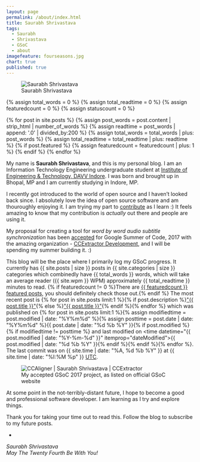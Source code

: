 ```yaml
---
layout: page
permalink: /about/index.html
title: Saurabh Shrivastava
tags:
  - Saurabh
  - Shrivastava
  - GSoC
  - about
imagefeature: fourseasons.jpg
chart: true
published: true
---
```

<figure>
  <img src="{{ site.url }}/images/about/saurabh-shrivastava.png" alt="Saurabh Shrivastava">
  <figcaption>Saurabh Shrivastava</figcaption>
</figure>

{% assign total_words = 0 %}
{% assign total_readtime = 0 %}
{% assign featuredcount = 0 %}
{% assign statuscount = 0 %}

{% for post in site.posts %}
    {% assign post_words = post.content | strip_html | number_of_words %}
    {% assign readtime = post_words | append: '.0' | divided_by:200 %}
    {% assign total_words = total_words | plus: post_words %}
    {% assign total_readtime = total_readtime | plus: readtime %}
    {% if post.featured %}
    {% assign featuredcount = featuredcount | plus: 1 %}
    {% endif %}
{% endfor %}


My name is **Saurabh Shrivastava**, and this is my personal blog. I am an Information Technology Engineering undergraduate student at [Institute of Engineering & Technology, DAVV Indore](http://ietdavv.edu.in/ "IET DAVV, Indore"). I was born and brought up in Bhopal, MP and I am currently studying in Indore, MP. 

I recently got introduced to the world of open source and I haven’t looked back since. I absolutely love the idea of open source software and am thouroughly enjoying it. I am trying my part to [contribute](https://github.com/saurabhshri "My Github Profile.") as I learn :) It feels amazing to know that my contribution is _actually_ out there and people are using it.

My proposal for creating a tool for _word by word audio subtitle synchronization_ has been [accepted](https://saurabhshri.github.io/2017/05/gsoc/accepted-in-google-summer-of-code-2017 "Accepted in Google Summer of Code 2017!") for Google Summer of Code, 2017 with the amazing organization - [CCExtractor Development](https://ccextractor.org), and I will be spending my summer building it. :)

This blog will be the place where I primarily log my GSoC progress. It currently has {{ site.posts | size }} posts in {{ site.categories | size }} categories which combinedly have {{ total_words }} words, which will take an average reader ({{ site.wpm }} WPM) approximately <span class="time">{{ total_readtime }}</span> minutes to read. {% if featuredcount != 0 %}There are <a href="{{ site.url }}/featured">{{ featuredcount }} featured posts</a>, you should definitely check those out.{% endif %} The most recent post is {% for post in site.posts limit:1 %}{% if post.description %}<a href="{{ site.url }}{{ post.url }}" title="{{ post.description }}">"{{ post.title }}"</a>{% else %}<a href="{{ site.url }}{{ post.url }}" title="{{ post.description }}" title="Read more about {{ post.title }}">"{{ post.title }}"</a>{% endif %}{% endfor %} which was published on {% for post in site.posts limit:1 %}{% assign modifiedtime = post.modified | date: "%Y%m%d" %}{% assign posttime = post.date | date: "%Y%m%d" %}<time datetime="{{ post.date | date_to_xmlschema }}" class="post-time">{{ post.date | date: "%d %b %Y" }}</time>{% if post.modified %}{% if modifiedtime != posttime %} and last modified on <time datetime="{{ post.modified | date: "%Y-%m-%d" }}" itemprop="dateModified">{{ post.modified | date: "%d %b %Y" }}</time>{% endif %}{% endif %}{% endfor %}. The last commit was on {{ site.time | date: "%A, %d %b %Y" }} at {{ site.time | date: "%I:%M %p" }} [UTC](http://en.wikipedia.org/wiki/Coordinated_Universal_Time "Temps Universel Coordonné").

<figure>
	<img src="{{ site.url }}/images/posts/accepted_proof.PNG" alt="CCAligner | Saurabh Shrivastava | CCExtractor">
	<figcaption>My accepted GSoC 2017 project, as listed on official GSoC website</figcaption>
</figure>

<!--
<figure class="third">
	<a href="{{ site.url }}/images/about/1.jpg"><img src="{{ site.url }}/images/about/1-001.jpg"></a>
	<a href="{{ site.url }}/images/about/2.jpg"><img src="{{ site.url }}/images/about/2-001.jpg"></a>
	<a href="{{ site.url }}/images/about/3.jpg"><img src="{{ site.url }}/images/about/3-001.jpg"></a>
</figure>
<figure class="half">
	<a href="{{ site.url }}/images/about/4.jpg"><img src="{{ site.url }}/images/about/4-001.jpg"></a>
	<a href="{{ site.url }}/images/about/5.jpg"><img src="{{ site.url }}/images/about/5-001.jpg"></a>
</figure>
<figure class="third">
	<a href="{{ site.url }}/images/about/6.jpg"><img src="{{ site.url }}/images/about/6-001.jpg"></a>
	<a href="{{ site.url }}/images/about/7.jpg"><img src="{{ site.url }}/images/about/7-001.jpg"></a>
	<a href="{{ site.url }}/images/about/8.jpg"><img src="{{ site.url }}/images/about/8-001.jpg"></a>
	<figcaption>Doha at its full glory.</figcaption>
</figure>

-->

At some point in the not-terribly-distant future, I hope to become a good and professional software developer. I am learning as I try and explore things.

Thank you for taking your time out to read this. Follow the blog to subscribe to my future posts. 

-  
_Saurabh Shrivastava_  
_May The Twenty Fourth Be With You!_
